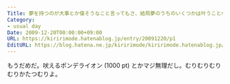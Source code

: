 ```yaml
---
Title: 夢を持つのが大事とか偉そうなこと言ってもさ、結局夢のうちのいくつかは叶うことなく散っちゃうんだよ。どの夢が実現してどの夢が散るのかって、それは時間の経過によってしか明らかにならない。そして今分かった。これは儚く散る夢だ。
Category:
- usual day
Date: 2009-12-20T00:00:00+09:00
URL: https://kiririmode.hatenablog.jp/entry/20091220/p1
EditURL: https://blog.hatena.ne.jp/kiririmode/kiririmode.hatenablog.jp/atom/entry/8454420450078212324
---
```



もうだめだ。吠えるポンデライオン (1000 pt) とかマジ無理だし。むりむりむりむりかたつむりよ。
